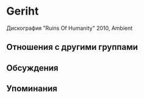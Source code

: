 # Geriht

Дискография
"Ruins Of Humanity" 2010, Ambient

## Отношения с другими группами


## Обсуждения


## Упоминания

